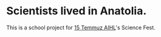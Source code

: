 # Scientists lived in Anatolia.

This is a school project for [15 Temmuz AIHL](https://aihl15temmuz.k12.tr)'s Science Fest.